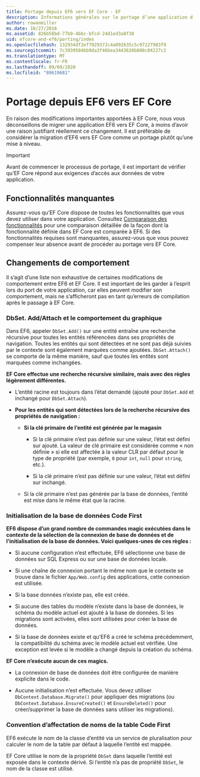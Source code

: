 ```yaml
---
title: Portage depuis EF6 vers EF Core - EF
description: Informations générales sur le portage d’une application d’Entity Framework 6 à Entity Framework Core.
author: rowanmiller
ms.date: 10/27/2016
ms.assetid: 826b58bd-77b0-4bbc-bfcd-24d1ed3a8f38
uid: efcore-and-ef6/porting/index
ms.openlocfilehash: 132934df2ef7929372c4a092635c5c97227983f9
ms.sourcegitcommit: 7c3939504bb9da3f46bea3443638b808c04227c2
ms.translationtype: MT
ms.contentlocale: fr-FR
ms.lasthandoff: 09/09/2020
ms.locfileid: "89619681"
---
```

# <a name="porting-from-ef6-to-ef-core"></a>Portage depuis EF6 vers EF Core

En raison des modifications importantes apportées à EF Core, nous vous déconseillons de migrer une application EF6 vers EF Core, à moins d’avoir une raison justifiant réellement ce changement.
Il est préférable de considérer la migration d’EF6 vers EF Core comme un portage plutôt qu’une mise à niveau.

> [!IMPORTANT]
> Avant de commencer le processus de portage, il est important de vérifier qu’EF Core répond aux exigences d’accès aux données de votre application.

## <a name="missing-features"></a>Fonctionnalités manquantes

Assurez-vous qu’EF Core dispose de toutes les fonctionnalités que vous devez utiliser dans votre application. Consultez [Comparaison des fonctionnalités](xref:efcore-and-ef6/index) pour une comparaison détaillée de la façon dont la fonctionnalité définie dans EF Core est comparée à EF6. Si des fonctionnalités requises sont manquantes, assurez-vous que vous pouvez compenser leur absence avant de procéder au portage vers EF Core.

## <a name="behavior-changes"></a>Changements de comportement

Il s’agit d’une liste non exhaustive de certaines modifications de comportement entre EF6 et EF Core. Il est important de les garder à l’esprit lors du port de votre application, car elles peuvent modifier son comportement, mais ne s’afficheront pas en tant qu’erreurs de compilation après le passage à EF Core.

### <a name="dbsetaddattach-and-graph-behavior"></a>DbSet. Add/Attach et le comportement du graphique

Dans EF6, appeler `DbSet.Add()` sur une entité entraîne une recherche récursive pour toutes les entités référencées dans ses propriétés de navigation. Toutes les entités qui sont détectées et ne sont pas déjà suivies par le contexte sont également marquées comme ajoutées. `DbSet.Attach()` se comporte de la même manière, sauf que toutes les entités sont marquées comme inchangées.

**EF Core effectue une recherche récursive similaire, mais avec des règles légèrement différentes.**

*  L’entité racine est toujours dans l’état demandé (ajouté pour `DbSet.Add` et inchangé pour `DbSet.Attach`).

*  **Pour les entités qui sont détectées lors de la recherche récursive des propriétés de navigation :**

    *  **Si la clé primaire de l’entité est générée par le magasin**

        * Si la clé primaire n’est pas définie sur une valeur, l’état est défini sur ajouté. La valeur de clé primaire est considérée comme « non définie » si elle est affectée à la valeur CLR par défaut pour le type de propriété (par exemple, `0` pour `int`, `null` pour `string`, etc.).

        * Si la clé primaire n’est pas définie sur une valeur, l’état est défini sur inchangé.

    *  Si la clé primaire n’est pas générée par la base de données, l’entité est mise dans le même état que la racine.

### <a name="code-first-database-initialization"></a>Initialisation de la base de données Code First

**EF6 dispose d’un grand nombre de commandes magic exécutées dans le contexte de la sélection de la connexion de base de données et de l’initialisation de la base de données. Voici quelques-unes de ces règles :**

* Si aucune configuration n’est effectuée, EF6 sélectionne une base de données sur SQL Express ou sur une base de données locale.

* Si une chaîne de connexion portant le même nom que le contexte se trouve dans le fichier `App/Web.config` des applications, cette connexion est utilisée.

* Si la base données n’existe pas, elle est créée.

* Si aucune des tables du modèle n’existe dans la base de données, le schéma du modèle actuel est ajouté à la base de données. Si les migrations sont activées, elles sont utilisées pour créer la base de données.

* Si la base de données existe et qu’EF6 a créé le schéma précédemment, la compatibilité du schéma avec le modèle actuel est vérifiée. Une exception est levée si le modèle a changé depuis la création du schéma.

**EF Core n’exécute aucun de ces magics.**

* La connexion de base de données doit être configurée de manière explicite dans le code.

* Aucune initialisation n’est effectuée. Vous devez utiliser `DbContext.Database.Migrate()` pour appliquer des migrations (ou `DbContext.Database.EnsureCreated()` et `EnsureDeleted()` pour créer/supprimer la base de données sans utiliser les migrations).

### <a name="code-first-table-naming-convention"></a>Convention d’affectation de noms de la table Code First

EF6 exécute le nom de la classe d’entité via un service de pluralisation pour calculer le nom de la table par défaut à laquelle l’entité est mappée.

EF Core utilise le nom de la propriété `DbSet` dans laquelle l’entité est exposée dans le contexte dérivé. Si l’entité n’a pas de propriété `DbSet`, le nom de la classe est utilisé.
